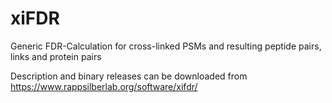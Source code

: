 xiFDR
=====

Generic FDR-Calculation for cross-linked PSMs and resulting peptide pairs, links and protein pairs

Description and binary releases can be downloaded from 
https://www.rappsilberlab.org/software/xifdr/
